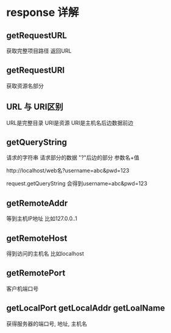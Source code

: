# response 详解

## getRequestURL

获取完整项目路径 返回URL

## getRequestURI

获取资源名部分

## URL 与 URI区别

URL是完整目录 URI是资源		URI是主机名后边数据前边

## getQueryString

请求的字符串  请求部分的数据   "?"后边的部分 参数名+值

http://localhost/web名?username=abc&pwd=123

request.getQueryString 会得到username=abc&pwd=123

## getRemoteAddr

等到主机IP地址 		比如127.0.0..1

## getRemoteHost

得到访问的主机名		比如localhost

## getRemotePort

客户机端口号

## getLocalPort getLocalAddr getLoalName

获得服务器的端口号, 地址, 主机名



